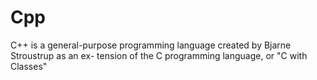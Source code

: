 # Cpp
C++ is a general-purpose programming language created by Bjarne Stroustrup as an ex- tension of the C programming language, or "C with Classes"
